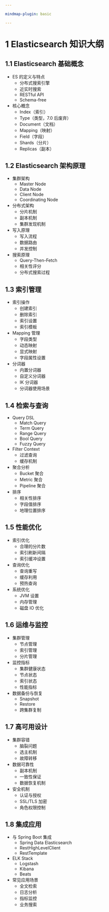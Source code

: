 ```yaml
---

mindmap-plugin: basic

---
```


# 1 Elasticsearch 知识大纲

## 1.1 Elasticsearch 基础概念

- ES 的定义与特点
  - 分布式搜索引擎
  - 近实时搜索
  - RESTful API
  - Schema-free
- 核心概念
  - Index（索引）
  - Type（类型，7.0 后废弃）
  - Document（文档）
  - Mapping（映射）
  - Field（字段）
  - Shards（分片）
  - Replicas（副本）

## 1.2 Elasticsearch 架构原理

- 集群架构
  - Master Node
  - Data Node
  - Client Node
  - Coordinating Node
- 分布式架构
  - 分片机制
  - 副本机制
  - 集群发现机制
- 写入原理
  - 写入流程
  - 数据路由
  - 并发控制
- 搜索原理
  - Query-Then-Fetch
  - 相关性评分
  - 分布式搜索过程

## 1.3 索引管理

- 索引操作
  - 创建索引
  - 删除索引
  - 索引设置
  - 索引模板
- Mapping 管理
  - 字段类型
  - 动态映射
  - 显式映射
  - 字段属性设置
- 分词器
  - 内置分词器
  - 自定义分词器
  - IK 分词器
  - 分词器使用场景

## 1.4 检索与查询

- Query DSL
  - Match Query
  - Term Query
  - Range Query
  - Bool Query
  - Fuzzy Query
- Filter Context
  - 过滤查询
  - 缓存机制
- 聚合分析
  - Bucket 聚合
  - Metric 聚合
  - Pipeline 聚合
- 排序
  - 相关性排序
  - 字段值排序
  - 地理位置排序

## 1.5 性能优化

- 索引优化
  - 合理的分片数
  - 索引刷新间隔
  - 索引缓冲设置
- 查询优化
  - 查询重写
  - 缓存利用
  - 预热查询
- 系统优化
  - JVM 设置
  - 内存管理
  - 磁盘 IO 优化

## 1.6 运维与监控

- 集群管理
  - 节点管理
  - 索引管理
  - 分片管理
- 监控指标
  - 集群健康状态
  - 节点状态
  - 索引状态
  - 性能指标
- 数据备份与恢复
  - Snapshot
  - Restore
  - 跨集群复制

## 1.7 高可用设计

- 集群容错
  - 脑裂问题
  - 选主机制
  - 故障转移
- 数据可靠性
  - 副本机制
  - 一致性保证
  - 数据恢复机制
- 安全机制
  - 认证与授权
  - SSL/TLS 加密
  - 角色权限控制

## 1.8 集成应用

- 与 Spring Boot 集成
  - Spring Data Elasticsearch
  - RestHighLevelClient
  - RestTemplate
- ELK Stack
  - Logstash
  - Kibana
  - Beats
- 常见应用场景
  - 全文检索
  - 日志分析
  - 指标监控
  - 业务搜索
